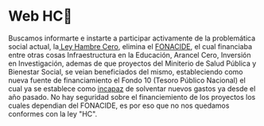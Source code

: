 # Web HC🚫
Buscamos informarte e instarte a participar activamente de la problemática social actual, la[ Ley Hambre Cero](https://www.presidencia.gov.py/sala-de-prensa/noticias/historial/presidente-promulga-ley-de-hambre-cero-en-las-escuelas), elimina el [FONACIDE](https://www.mspbs.gov.py/fonacide-normativa.html), el cual financiaba entre otras cosas Infraestructura en la Educación, Arancel Cero, Inversión en Investigación, ademas de que proyectos del Miniterio de Salud Pública y Bienestar Social, se veian beneficiados del mismo, estableciendo como nueva fuente de financiamiento el Fondo 10 (Tesoro Público Nacional) el cual ya se establece como [incapaz](https://www.mef.gov.py/sseaf/index.php?c=299) de solventar nuevos gastos ya desde el año pasado.
No hay seguridad sobre el financiemiento de los proyectos los cuales dependian del FONACIDE, es por eso que no nos quedamos conformes con la ley "HC".